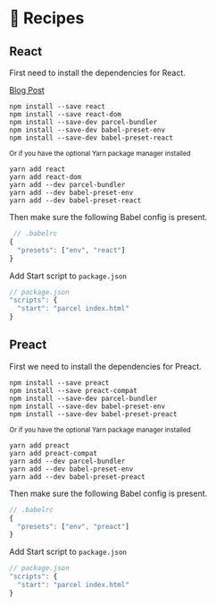 # 🍰 Recipes

## React

First need to install the dependencies for React.

[Blog Post](http://blog.jakoblind.no/react-parcel/)

```
npm install --save react
npm install --save react-dom
npm install --save-dev parcel-bundler
npm install --save-dev babel-preset-env
npm install --save-dev babel-preset-react
```

<sub>Or if you have the optional Yarn package manager installed</sub>

```
yarn add react
yarn add react-dom
yarn add --dev parcel-bundler
yarn add --dev babel-preset-env
yarn add --dev babel-preset-react
```

Then make sure the following Babel config is present.

```javascript
 // .babelrc
{
  "presets": ["env", "react"]
}
```

Add Start script to `package.json`

```javascript
// package.json
"scripts": {
  "start": "parcel index.html"
}
```

## Preact

First we need to install the dependencies for Preact.

```
npm install --save preact
npm install --save preact-compat
npm install --save-dev parcel-bundler
npm install --save-dev babel-preset-env
npm install --save-dev babel-preset-preact
```

<sub>Or if you have the optional Yarn package manager installed</sub>

```
yarn add preact
yarn add preact-compat
yarn add --dev parcel-bundler
yarn add --dev babel-preset-env
yarn add --dev babel-preset-preact
```

Then make sure the following Babel config is present.

```javascript
// .babelrc
{
  "presets": ["env", "preact"]
}
```

Add Start script to `package.json`

```javascript
// package.json
"scripts": {
  "start": "parcel index.html"
}
```

